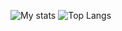 ![My stats](https://github-readme-stats-kudlav.vercel.app/api?username=kudlav&show_icons=true&hide_border=true&include_all_commits=true&count_private=true&theme=transparent)
![Top Langs](https://github-readme-stats-kudlav.vercel.app/api/top-langs/?username=kudlav&layout=compact&hide_border=true&theme=transparent)
